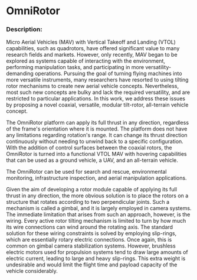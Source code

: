 # OmniRotor

### Description:

Micro Aerial Vehicles (MAV) with Vertical Takeoff and Landing (VTOL) capabilities, such as quadrotors, have offered significant value to many research fields and markets. However, only recently, MAV began to be explored as systems capable of interacting with the environment, performing manipulation tasks, and participating in more versatility-demanding operations. Pursuing the goal of turning flying machines into more versatile instruments, many researchers have resorted to using tilting rotor mechanisms to create new aerial vehicle concepts. Nevertheless, most such new concepts are bulky and lack the required versatility, and are restricted to particular applications. In this work, we address these issues by proposing a novel coaxial, versatile, modular tilt-rotor, all-terrain vehicle concept. 

The OmniRotor platform can apply its full thrust in any direction, regardless of the frame's orientation where it is mounted. The platform does not have any limitations regarding rotation's range. It can change its thrust direction continuously without needing to unwind back to a specific configuration. With the addition of control surfaces between the coaxial rotors, the OmniRotor is turned into a functional VTOL MAV with hovering capabilities that can be used as a ground vehicle, a UAV, and an all-terrain vehicle.

The OmniRotor can be used for search and rescue, environmental monitoring, infrastructure inspection, and aerial manipulation applications. 

Given the aim of developing a rotor module capable of applying its full thrust in any direction, the more obvious solution is to place the rotors on a structure that rotates according to two perpendicular joints. Such a mechanism is called a gimbal, and it is largely employed in camera systems. The immediate limitation that arises from such an approach, however, is the wiring. Every active rotor tilting mechanism is limited to turn by how much its wire connections can wind around the rotating axis. The standard solution for these wiring constraints is solved by employing slip-rings, which are essentially rotary electric connections. Once again, this is common on gimbal camera stabilization systems. However, brushless electric motors used for propulsion systems tend to draw large amounts of electric current, leading to large and heavy slip-rings. This extra weight is undesirable and would limit the flight time and payload capacity of the vehicle considerably.


